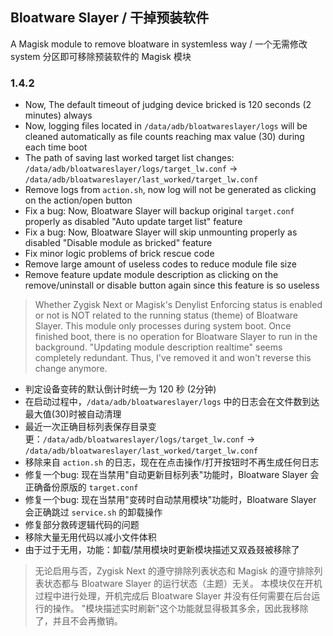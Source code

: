 ## Bloatware Slayer / 干掉预装软件
A Magisk module to remove bloatware in systemless way / 一个无需修改 system 分区即可移除预装软件的 Magisk 模块

### 1.4.2

- Now, The default timeout of judging device bricked is 120 seconds (2 minutes) always
- Now, logging files located in `/data/adb/bloatwareslayer/logs` will be cleaned automatically as file counts reaching max value (30) during each time boot
- The path of saving last worked target list changes: `/data/adb/bloatwareslayer/logs/target_lw.conf` → `/data/adb/bloatwareslayer/last_worked/target_lw.conf`
- Remove logs from `action.sh`, now log will not be generated as clicking on the action/open button
- Fix a bug: Now, Bloatware Slayer will backup original `target.conf` properly as disabled "Auto update target list" feature
- Fix a bug: Now, Bloatware Slayer will skip unmounting properly as disabled "Disable module as bricked" feature
- Fix minor logic problems of brick rescue code
- Remove large amount of useless codes to reduce module file size
- Remove feature update module description as clicking on the remove/uninstall or disable button again since this feature is so useless
> Whether Zygisk Next or Magisk's Denylist Enforcing status is enabled or not is NOT related to the running status (theme) of Bloatware Slayer.
> This module only processes during system boot. Once finished boot, there is no operation for Bloatware Slayer to run in the background.
> "Updating module description realtime" seems completely redundant. Thus, I've removed it and won't reverse this change anymore.

- 判定设备变砖的默认倒计时统一为 120 秒 (2分钟)
- 在启动过程中，`/data/adb/bloatwareslayer/logs` 中的日志会在文件数到达最大值(30)时被自动清理
- 最近一次正确目标列表保存目录变更：`/data/adb/bloatwareslayer/logs/target_lw.conf` → `/data/adb/bloatwareslayer/last_worked/target_lw.conf`
- 移除来自 `action.sh` 的日志，现在在点击操作/打开按钮时不再生成任何日志
- 修复一个bug: 现在当禁用"自动更新目标列表"功能时，Bloatware Slayer 会正确备份原版的 `target.conf`
- 修复一个bug: 现在当禁用"变砖时自动禁用模块"功能时，Bloatware Slayer 会正确跳过 `service.sh` 的卸载操作
- 修复部分救砖逻辑代码的问题
- 移除大量无用代码以减小文件体积
- 由于过于无用，功能：卸载/禁用模块时更新模块描述又双叒叕被移除了
> 无论启用与否，Zygisk Next 的遵守排除列表状态和 Magisk 的遵守排除列表状态都与 Bloatware Slayer 的运行状态（主题）无关。
> 本模块仅在开机过程中进行处理，开机完成后 Bloatware Slayer 并没有任何需要在后台运行的操作。
> "模块描述实时刷新"这个功能就显得极其多余，因此我移除了，并且不会再撤销。
